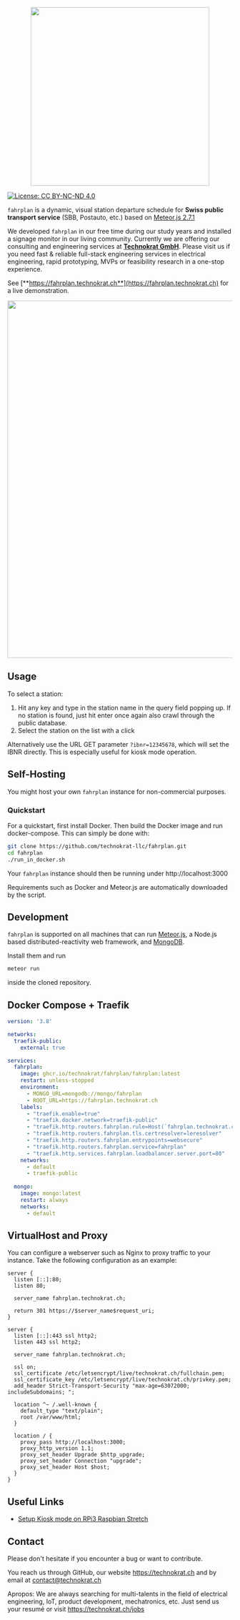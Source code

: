<p align="center">
<img src="./doc/logo.png" width="400" />
</p>

[![License: CC BY-NC-ND 4.0](https://img.shields.io/badge/License-CC%20BY--NC--ND%204.0-lightgrey.svg)](https://creativecommons.org/licenses/by-nc-nd/4.0/)

`fahrplan` is a dynamic, visual station departure schedule for **Swiss public transport service** (SBB, Postauto, etc.) based on [Meteor.js 2.7.1](https://www.meteor.com/)

We developed `fahrplan` in our free time during our study years and installed a signage monitor in our living community. Currently we are offering our consulting and engineering services at [**Technokrat GmbH**](https://technokrat.ch). Please visit us if you need fast & reliable full-stack engineering services in electrical engineering, rapid prototyping, MVPs or feasibility research in a one-stop experience.

See [**https://fahrplan.technokrat.ch**](https://fahrplan.technokrat.ch) for a live demonstration.

<a href="https://fahrplan.technokrat.ch">
  <img src="./doc/screenshot.png" width="800" />
</a>

## Usage

To select a station:

1. Hit any key and type in the station name in the query field popping up.
If no station is found, just hit enter once again also crawl through the public database.
2. Select the station on the list with a click

Alternatively use the URL GET parameter `?ibnr=12345678`, which will set the IBNR directly. This is especially useful for kiosk mode operation.

## Self-Hosting
You might host your own `fahrplan` instance for non-commercial purposes.

### Quickstart
For a quickstart, first install Docker. Then build the Docker image and run docker-compose. This can simply be done with:

```sh
git clone https://github.com/technokrat-llc/fahrplan.git
cd fahrplan
./run_in_docker.sh
```

Your `fahrplan` instance should then be running under http://localhost:3000

Requirements such as Docker and Meteor.js are automatically downloaded by the script.

## Development
`fahrplan` is supported on all machines that can run [Meteor.js](https://www.meteor.com/), 
a Node.js based distributed-reactivity web framework, and [MongoDB](https://www.mongodb.com/).

Install them and run 

```sh
meteor run
```

inside the cloned repository.


## Docker Compose + Traefik
```yml
version: '3.8'

networks:
  traefik-public:
    external: true

services:
  fahrplan:
    image: ghcr.io/technokrat/fahrplan/fahrplan:latest
    restart: unless-stopped
    environment:
      - MONGO_URL=mongodb://mongo/fahrplan
      - ROOT_URL=https://fahrplan.technokrat.ch
    labels:
      - "traefik.enable=true"
      - "traefik.docker.network=traefik-public"
      - "traefik.http.routers.fahrplan.rule=Host(`fahrplan.technokrat.ch`)"
      - "traefik.http.routers.fahrplan.tls.certresolver=leresolver"
      - "traefik.http.routers.fahrplan.entrypoints=websecure"
      - "traefik.http.routers.fahrplan.service=fahrplan"
      - "traefik.http.services.fahrplan.loadbalancer.server.port=80"
    networks:
      - default
      - traefik-public
      
  mongo:
    image: mongo:latest
    restart: always
    networks:
      - default
```

## VirtualHost and Proxy
You can configure a webserver such as Nginx to proxy traffic to your instance.
Take the following configuration as an example:

```nginx
server {
  listen [::]:80;
  listen 80;

  server_name fahrplan.technokrat.ch;

  return 301 https://$server_name$request_uri;
}

server {
  listen [::]:443 ssl http2;
  listen 443 ssl http2;

  server_name fahrplan.technokrat.ch;

  ssl on;
  ssl_certificate /etc/letsencrypt/live/technokrat.ch/fullchain.pem;
  ssl_certificate_key /etc/letsencrypt/live/technokrat.ch/privkey.pem;
  add_header Strict-Transport-Security "max-age=63072000; includeSubdomains; ";

  location ^~ /.well-known {
    default_type "text/plain";
    root /var/www/html;
  }

  location / {
    proxy_pass http://localhost:3000;
    proxy_http_version 1.1;
    proxy_set_header Upgrade $http_upgrade;
    proxy_set_header Connection "upgrade";
    proxy_set_header Host $host;
  }
}
```

## Useful Links
* [Setup Kiosk mode on RPi3 Raspbian Stretch](https://itrig.de/index.php?/archives/2309-Raspberry-Pi-3-Kiosk-Chromium-Autostart-im-Vollbildmodus-einrichten.html)

## Contact
Please don't hesitate if you encounter a bug or want to contribute.

You reach us through GitHub, our website https://technokrat.ch and by email at contact@technokrat.ch

Apropos: We are always searching for multi-talents in the field of electrical engineering, 
IoT, product development, mechatronics, etc. Just send us your resumé or visit https://technokrat.ch/jobs

